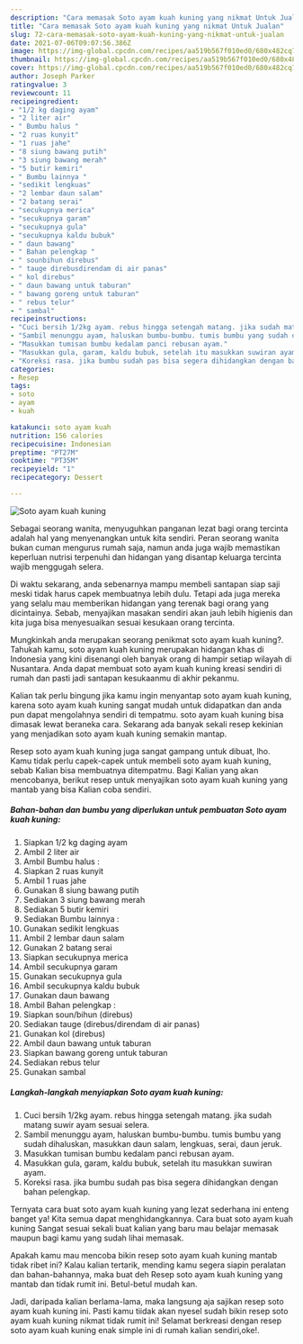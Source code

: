 ```yaml
---
description: "Cara memasak Soto ayam kuah kuning yang nikmat Untuk Jualan"
title: "Cara memasak Soto ayam kuah kuning yang nikmat Untuk Jualan"
slug: 72-cara-memasak-soto-ayam-kuah-kuning-yang-nikmat-untuk-jualan
date: 2021-07-06T09:07:56.386Z
image: https://img-global.cpcdn.com/recipes/aa519b567f010ed0/680x482cq70/soto-ayam-kuah-kuning-foto-resep-utama.jpg
thumbnail: https://img-global.cpcdn.com/recipes/aa519b567f010ed0/680x482cq70/soto-ayam-kuah-kuning-foto-resep-utama.jpg
cover: https://img-global.cpcdn.com/recipes/aa519b567f010ed0/680x482cq70/soto-ayam-kuah-kuning-foto-resep-utama.jpg
author: Joseph Parker
ratingvalue: 3
reviewcount: 11
recipeingredient:
- "1/2 kg daging ayam"
- "2 liter air"
- " Bumbu halus "
- "2 ruas kunyit"
- "1 ruas jahe"
- "8 siung bawang putih"
- "3 siung bawang merah"
- "5 butir kemiri"
- " Bumbu lainnya "
- "sedikit lengkuas"
- "2 lembar daun salam"
- "2 batang serai"
- "secukupnya merica"
- "secukupnya garam"
- "secukupnya gula"
- "secukupnya kaldu bubuk"
- " daun bawang"
- " Bahan pelengkap "
- " sounbihun direbus"
- " tauge direbusdirendam di air panas"
- " kol direbus"
- " daun bawang untuk taburan"
- " bawang goreng untuk taburan"
- " rebus telur"
- " sambal"
recipeinstructions:
- "Cuci bersih 1/2kg ayam. rebus hingga setengah matang. jika sudah matang suwir ayam sesuai selera."
- "Sambil menunggu ayam, haluskan bumbu-bumbu. tumis bumbu yang sudah dihaluskan, masukkan daun salam, lengkuas, serai, daun jeruk."
- "Masukkan tumisan bumbu kedalam panci rebusan ayam."
- "Masukkan gula, garam, kaldu bubuk, setelah itu masukkan suwiran ayam."
- "Koreksi rasa. jika bumbu sudah pas bisa segera dihidangkan dengan bahan pelengkap."
categories:
- Resep
tags:
- soto
- ayam
- kuah

katakunci: soto ayam kuah 
nutrition: 156 calories
recipecuisine: Indonesian
preptime: "PT27M"
cooktime: "PT35M"
recipeyield: "1"
recipecategory: Dessert

---
```



![Soto ayam kuah kuning](https://img-global.cpcdn.com/recipes/aa519b567f010ed0/680x482cq70/soto-ayam-kuah-kuning-foto-resep-utama.jpg)

Sebagai seorang wanita, menyuguhkan panganan lezat bagi orang tercinta adalah hal yang menyenangkan untuk kita sendiri. Peran seorang  wanita bukan cuman mengurus rumah saja, namun anda juga wajib memastikan keperluan nutrisi terpenuhi dan hidangan yang disantap keluarga tercinta wajib menggugah selera.

Di waktu  sekarang, anda sebenarnya mampu membeli santapan siap saji meski tidak harus capek membuatnya lebih dulu. Tetapi ada juga mereka yang selalu mau memberikan hidangan yang terenak bagi orang yang dicintainya. Sebab, menyajikan masakan sendiri akan jauh lebih higienis dan kita juga bisa menyesuaikan sesuai kesukaan orang tercinta. 



Mungkinkah anda merupakan seorang penikmat soto ayam kuah kuning?. Tahukah kamu, soto ayam kuah kuning merupakan hidangan khas di Indonesia yang kini disenangi oleh banyak orang di hampir setiap wilayah di Nusantara. Anda dapat membuat soto ayam kuah kuning kreasi sendiri di rumah dan pasti jadi santapan kesukaanmu di akhir pekanmu.

Kalian tak perlu bingung jika kamu ingin menyantap soto ayam kuah kuning, karena soto ayam kuah kuning sangat mudah untuk didapatkan dan anda pun dapat mengolahnya sendiri di tempatmu. soto ayam kuah kuning bisa dimasak lewat beraneka cara. Sekarang ada banyak sekali resep kekinian yang menjadikan soto ayam kuah kuning semakin mantap.

Resep soto ayam kuah kuning juga sangat gampang untuk dibuat, lho. Kamu tidak perlu capek-capek untuk membeli soto ayam kuah kuning, sebab Kalian bisa membuatnya ditempatmu. Bagi Kalian yang akan mencobanya, berikut resep untuk menyajikan soto ayam kuah kuning yang mantab yang bisa Kalian coba sendiri.

<!--inarticleads1-->

##### Bahan-bahan dan bumbu yang diperlukan untuk pembuatan Soto ayam kuah kuning:

1. Siapkan 1/2 kg daging ayam
1. Ambil 2 liter air
1. Ambil  Bumbu halus :
1. Siapkan 2 ruas kunyit
1. Ambil 1 ruas jahe
1. Gunakan 8 siung bawang putih
1. Sediakan 3 siung bawang merah
1. Sediakan 5 butir kemiri
1. Sediakan  Bumbu lainnya :
1. Gunakan sedikit lengkuas
1. Ambil 2 lembar daun salam
1. Gunakan 2 batang serai
1. Siapkan secukupnya merica
1. Ambil secukupnya garam
1. Gunakan secukupnya gula
1. Ambil secukupnya kaldu bubuk
1. Gunakan  daun bawang
1. Ambil  Bahan pelengkap :
1. Siapkan  soun/bihun (direbus)
1. Sediakan  tauge (direbus/direndam di air panas)
1. Gunakan  kol (direbus)
1. Ambil  daun bawang untuk taburan
1. Siapkan  bawang goreng untuk taburan
1. Sediakan  rebus telur
1. Gunakan  sambal




<!--inarticleads2-->

##### Langkah-langkah menyiapkan Soto ayam kuah kuning:

1. Cuci bersih 1/2kg ayam. rebus hingga setengah matang. jika sudah matang suwir ayam sesuai selera.
1. Sambil menunggu ayam, haluskan bumbu-bumbu. tumis bumbu yang sudah dihaluskan, masukkan daun salam, lengkuas, serai, daun jeruk.
1. Masukkan tumisan bumbu kedalam panci rebusan ayam.
1. Masukkan gula, garam, kaldu bubuk, setelah itu masukkan suwiran ayam.
1. Koreksi rasa. jika bumbu sudah pas bisa segera dihidangkan dengan bahan pelengkap.




Ternyata cara buat soto ayam kuah kuning yang lezat sederhana ini enteng banget ya! Kita semua dapat menghidangkannya. Cara buat soto ayam kuah kuning Sangat sesuai sekali buat kalian yang baru mau belajar memasak maupun bagi kamu yang sudah lihai memasak.

Apakah kamu mau mencoba bikin resep soto ayam kuah kuning mantab tidak ribet ini? Kalau kalian tertarik, mending kamu segera siapin peralatan dan bahan-bahannya, maka buat deh Resep soto ayam kuah kuning yang mantab dan tidak rumit ini. Betul-betul mudah kan. 

Jadi, daripada kalian berlama-lama, maka langsung aja sajikan resep soto ayam kuah kuning ini. Pasti kamu tiidak akan nyesel sudah bikin resep soto ayam kuah kuning nikmat tidak rumit ini! Selamat berkreasi dengan resep soto ayam kuah kuning enak simple ini di rumah kalian sendiri,oke!.

